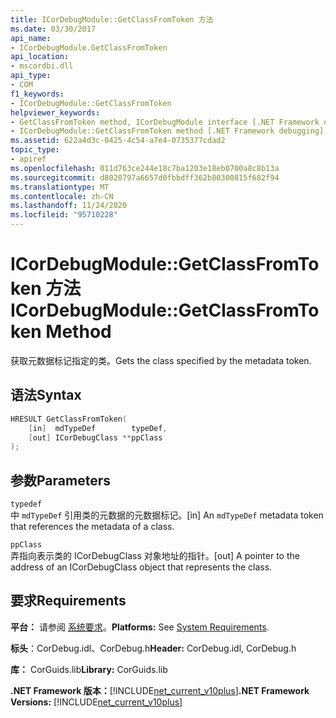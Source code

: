 ```yaml
---
title: ICorDebugModule::GetClassFromToken 方法
ms.date: 03/30/2017
api_name:
- ICorDebugModule.GetClassFromToken
api_location:
- mscordbi.dll
api_type:
- COM
f1_keywords:
- ICorDebugModule::GetClassFromToken
helpviewer_keywords:
- GetClassFromToken method, ICorDebugModule interface [.NET Framework debugging]
- ICorDebugModule::GetClassFromToken method [.NET Framework debugging]
ms.assetid: 622a4d3c-0425-4c54-a7e4-0735377cdad2
topic_type:
- apiref
ms.openlocfilehash: 011d763ce244e18c7ba1203e18eb0700a8c8b13a
ms.sourcegitcommit: d8020797a6657d0fbbdff362b80300815f682f94
ms.translationtype: MT
ms.contentlocale: zh-CN
ms.lasthandoff: 11/24/2020
ms.locfileid: "95710228"
---
```

# <a name="icordebugmodulegetclassfromtoken-method"></a><span data-ttu-id="27bf8-102">ICorDebugModule::GetClassFromToken 方法</span><span class="sxs-lookup"><span data-stu-id="27bf8-102">ICorDebugModule::GetClassFromToken Method</span></span>

<span data-ttu-id="27bf8-103">获取元数据标记指定的类。</span><span class="sxs-lookup"><span data-stu-id="27bf8-103">Gets the class specified by the metadata token.</span></span>  
  
## <a name="syntax"></a><span data-ttu-id="27bf8-104">语法</span><span class="sxs-lookup"><span data-stu-id="27bf8-104">Syntax</span></span>  
  
```cpp  
HRESULT GetClassFromToken(  
    [in]  mdTypeDef        typeDef,  
    [out] ICorDebugClass **ppClass  
);  
```  
  
## <a name="parameters"></a><span data-ttu-id="27bf8-105">参数</span><span class="sxs-lookup"><span data-stu-id="27bf8-105">Parameters</span></span>  

 `typedef`  
 <span data-ttu-id="27bf8-106">中 `mdTypeDef` 引用类的元数据的元数据标记。</span><span class="sxs-lookup"><span data-stu-id="27bf8-106">[in] An `mdTypeDef` metadata token that references the metadata of a class.</span></span>  
  
 `ppClass`  
 <span data-ttu-id="27bf8-107">弄指向表示类的 ICorDebugClass 对象地址的指针。</span><span class="sxs-lookup"><span data-stu-id="27bf8-107">[out] A pointer to the address of an ICorDebugClass object that represents the class.</span></span>  
  
## <a name="requirements"></a><span data-ttu-id="27bf8-108">要求</span><span class="sxs-lookup"><span data-stu-id="27bf8-108">Requirements</span></span>  

 <span data-ttu-id="27bf8-109">**平台：** 请参阅 [系统要求](../../get-started/system-requirements.md)。</span><span class="sxs-lookup"><span data-stu-id="27bf8-109">**Platforms:** See [System Requirements](../../get-started/system-requirements.md).</span></span>  
  
 <span data-ttu-id="27bf8-110">**标头**：CorDebug.idl、CorDebug.h</span><span class="sxs-lookup"><span data-stu-id="27bf8-110">**Header:** CorDebug.idl, CorDebug.h</span></span>  
  
 <span data-ttu-id="27bf8-111">**库：** CorGuids.lib</span><span class="sxs-lookup"><span data-stu-id="27bf8-111">**Library:** CorGuids.lib</span></span>  
  
 <span data-ttu-id="27bf8-112">**.NET Framework 版本：**[!INCLUDE[net_current_v10plus](../../../../includes/net-current-v10plus-md.md)]</span><span class="sxs-lookup"><span data-stu-id="27bf8-112">**.NET Framework Versions:** [!INCLUDE[net_current_v10plus](../../../../includes/net-current-v10plus-md.md)]</span></span>
